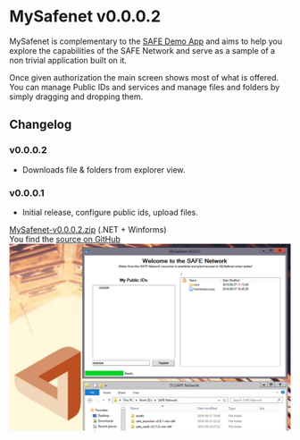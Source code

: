 # MySafenet v0.0.0.2

MySafenet is complementary to the [SAFE Demo App](https://maidsafe.readme.io/docs/demo-app) and aims to  help you explore 
the capabilities of the SAFE Network and serve as a sample of a non trivial application built on it.

Once given authorization the main screen shows most of what is offered. You can manage Public IDs and
services and manage files and folders by simply dragging and dropping them.

## Changelog

### v0.0.0.2
* Downloads file & folders from explorer view.

### v0.0.0.1
* Initial release, configure public ids, upload files.

[MySafenet-v0.0.0.2.zip](Files/MySafenet-v0.0.0.2.zip) (.NET + Winforms)\
You find the [source on GitHub](https://github.com/drunkcod/Safenet)
![MySafenet](Images/MySafenet-Drag-Drop.png)
